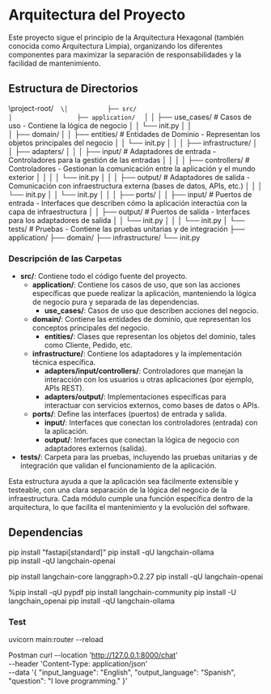 # Arquitectura del Proyecto

Este proyecto sigue el principio de la Arquitectura Hexagonal (también conocida como Arquitectura Limpia), organizando los diferentes componentes para maximizar la separación de responsabilidades y la facilidad de mantenimiento.

## Estructura de Directorios

\project-root/`  
\│           ├── src/  `  
`│                  ├── application/  `
│ │ ├── use_cases/ # Casos de uso - Contiene la lógica de negocio │ │ └── init.py │ │  
│ ├── domain/ │ │ ├── entities/ # Entidades de Dominio - Representan los objetos principales del negocio │ │ └── init.py │ │ │ ├── infrastructure/ │ │ ├── adapters/ │ │ │ ├── input/ # Adaptadores de entrada - Controladores para la gestión de las entradas │ │ │ │ ├── controllers/ # Controladores - Gestionan la comunicación entre la aplicación y el mundo exterior │ │ │ │ └── init.py │ │ │ ├── output/ # Adaptadores de salida - Comunicación con infraestructura externa (bases de datos, APIs, etc.) │ │ │ └── init.py │ │ └── init.py │ │ │ ├── ports/ │ │ ├── input/ # Puertos de entrada - Interfaces que describen cómo la aplicación interactúa con la capa de infraestructura │ │ ├── output/ # Puertos de salida - Interfaces para los adaptadores de salida │ │ └── init.py │ │ │ └── init.py │ └── tests/ # Pruebas - Contiene las pruebas unitarias y de integración ├── application/ ├── domain/ ├── infrastructure/ └── init.py

### Descripción de las Carpetas

- **src/**: Contiene todo el código fuente del proyecto.
  - **application/**: Contiene los casos de uso, que son las acciones específicas que puede realizar la aplicación, manteniendo la lógica de negocio pura y separada de las dependencias.
    - **use_cases/**: Casos de uso que describen acciones del negocio.
  - **domain/**: Contiene las entidades de dominio, que representan los conceptos principales del negocio.
    - **entities/**: Clases que representan los objetos del dominio, tales como Cliente, Pedido, etc.
  - **infrastructure/**: Contiene los adaptadores y la implementación técnica específica.
    - **adapters/input/controllers/**: Controladores que manejan la interacción con los usuarios u otras aplicaciones (por ejemplo, APIs REST).
    - **adapters/output/**: Implementaciones específicas para interactuar con servicios externos, como bases de datos o APIs.
  - **ports/**: Define las interfaces (puertos) de entrada y salida.
    - **input/**: Interfaces que conectan los controladores (entrada) con la aplicación.
    - **output/**: Interfaces que conectan la lógica de negocio con adaptadores externos (salida).
- **tests/**: Carpeta para las pruebas, incluyendo las pruebas unitarias y de integración que validan el funcionamiento de la aplicación.

Esta estructura ayuda a que la aplicación sea fácilmente extensible y testeable, con una clara separación de la lógica del negocio de la infraestructura. Cada módulo cumple una función específica dentro de la arquitectura, lo que facilita el mantenimiento y la evolución del software.

## Dependencias

pip install "fastapi[standard]" 
pip install -qU langchain-ollama   
pip install -qU langchain-openai

pip install langchain-core langgraph>0.2.27
pip install -qU langchain-openai

%pip install -qU pypdf
pip install langchain-community
pip install -U langchain_openai
pip install -qU langchain-ollama


### Test
uvicorn main:router --reload

Postman 
curl --location 'http://127.0.0.1:8000/chat' \
--header 'Content-Type: application/json' \
--data '{
    "input_language": "English",
    "output_language": "Spanish",
    "question": "I love programming."
}'